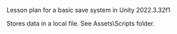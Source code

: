 Lesson plan for a basic save system in Unity 2022.3.32f1

Stores data in a local file. See Assets\Scripts folder.
